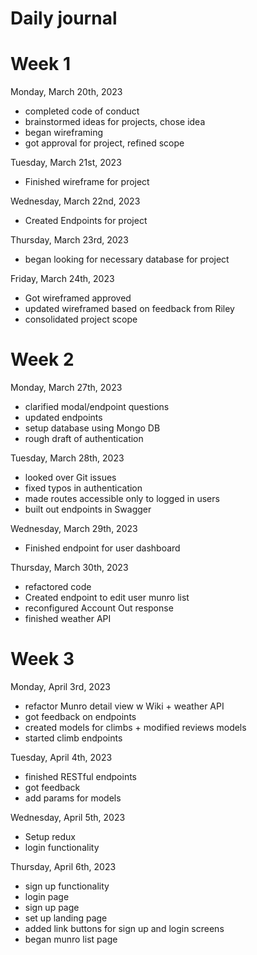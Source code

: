 # Daily journal

#         Week 1
Monday, March 20th, 2023
- completed code of conduct
- brainstormed ideas for projects, chose idea
- began wireframing
- got approval for project, refined scope

Tuesday, March 21st, 2023
- Finished wireframe for project

Wednesday, March 22nd, 2023
- Created Endpoints for project

Thursday, March 23rd, 2023
- began looking for necessary database for project

Friday, March 24th, 2023
- Got wireframed approved
- updated wireframed based on feedback from Riley
- consolidated project scope


#          Week 2
Monday, March 27th, 2023
- clarified modal/endpoint questions
- updated endpoints
- setup database using Mongo DB
- rough draft of authentication

Tuesday, March 28th, 2023
- looked over Git issues
- fixed typos in authentication
- made routes accessible only to logged in users
- built out endpoints in Swagger

Wednesday, March 29th, 2023
- Finished endpoint for user dashboard

Thursday, March 30th, 2023
- refactored code
- Created endpoint to edit user munro list
- reconfigured Account Out response
- finished weather API


#          Week 3
Monday, April 3rd, 2023
- refactor Munro detail view w Wiki + weather API
- got feedback on endpoints
- created models for climbs  + modified reviews models
- started climb endpoints

Tuesday, April 4th, 2023
- finished RESTful endpoints
- got feedback
- add params for models

Wednesday, April 5th, 2023
- Setup redux
- login functionality

Thursday, April 6th, 2023
- sign up functionality
- login page
- sign up page
- set up landing page
- added link buttons for sign up and login screens
- began munro list page
